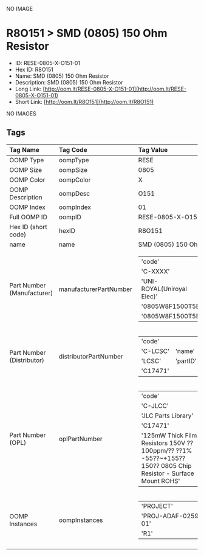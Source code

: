 


  
NO IMAGE  
# R8O151 > SMD (0805) 150 Ohm Resistor

- ID: RESE-0805-X-O151-01
- Hex ID: R8O151
- Name: SMD (0805) 150 Ohm Resistor
- Description: SMD (0805) 150 Ohm Resistor
- Long Link: [http://oom.lt/RESE-0805-X-O151-01](http://oom.lt/RESE-0805-X-O151-01)
- Short Link: [http://oom.lt/R8O151](http://oom.lt/R8O151)
  
NO IMAGES  
## Tags
  

|Tag Name|Tag Code|Tag Value|
| :--- | :--- | :--- |
|OOMP Type|oompType|RESE|
|OOMP Size|oompSize|0805|
|OOMP Color|oompColor|X|
|OOMP Description|oompDesc|O151|
|OOMP Index|oompIndex|01|
|Full OOMP ID|oompID|RESE-0805-X-O151-01|
|Hex ID (short code)|hexID|R8O151|
|name|name|SMD (0805) 150 Ohm Resistor|
|Part Number (Manufacturer)|manufacturerPartNumber|<table><tr><td>'code'</td></tr><tr><td> 'C-XXXX'</td><td> 'name'</td></tr><tr><td> 'UNI-ROYAL(Uniroyal Elec)'</td><td> 'partID'</td></tr><tr><td> '0805W8F1500T5E'</td><td> 'partName'</td></tr><tr><td> '0805W8F1500T5E'</td></tr></table>|
|Part Number (Distributor)|distributorPartNumber|<table><tr><td>'code'</td></tr><tr><td> 'C-LCSC'</td><td> 'name'</td></tr><tr><td> 'LCSC'</td><td> 'partID'</td></tr><tr><td> 'C17471'</td></tr></table>|
|Part Number (OPL)|oplPartNumber|<table><tr><td>'code'</td></tr><tr><td> 'C-JLCC'</td><td> 'name'</td></tr><tr><td> 'JLC Parts Library'</td><td> 'partID'</td></tr><tr><td> 'C17471'</td><td> 'partName'</td></tr><tr><td> '125mW Thick Film Resistors 150V ??100ppm/?? ??1% -55??~+155?? 150?? 0805  Chip Resistor - Surface Mount ROHS'</td></tr></table>|
|OOMP Instances|oompInstances|<table><tr><td>'PROJECT'</td></tr><tr><td> 'PROJ-ADAF-0259-STAN-01'</td><td> 'ID'</td></tr><tr><td> 'R1'</td></tr></table>|
||||
